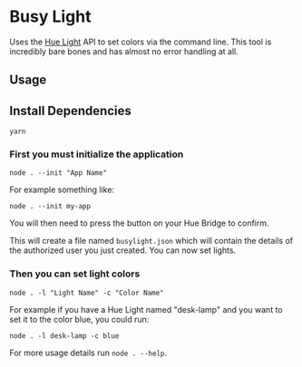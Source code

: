 # Busy Light

Uses the [Hue Light](https://developers.meethue.com/) API to set colors
via the command line. This tool is incredibly bare bones and has almost
no error handling at all.

## Usage

## Install Dependencies

```shell
yarn
```

### First you must initialize the application

```shell
node . --init "App Name"
```

For example something like:

```shell
node . --init my-app
```

You will then need to press the button on your Hue Bridge to confirm.

This will create a file named `busylight.json` which will contain the
details of the authorized user you just created. You can now set lights.

### Then you can set light colors

```shell
node . -l "Light Name" -c "Color Name"
```

For example if you have a Hue Light named "desk-lamp" and you want to
set it to the color blue, you could run:

```shell
node . -l desk-lamp -c blue
```

For more usage details run `node . --help`.
